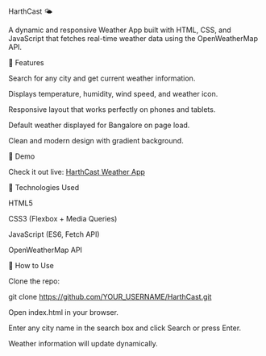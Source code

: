 HarthCast 🌤️

A dynamic and responsive Weather App built with HTML, CSS, and JavaScript that fetches real-time weather data using the OpenWeatherMap API.

🔹 Features

Search for any city and get current weather information.

Displays temperature, humidity, wind speed, and weather icon.

Responsive layout that works perfectly on phones and tablets.

Default weather displayed for Bangalore on page load.

Clean and modern design with gradient background.

🔹 Demo

Check it out live: [HarthCast Weather App](https://harth-cast.netlify.app/)

🔹 Technologies Used

HTML5

CSS3 (Flexbox + Media Queries)

JavaScript (ES6, Fetch API)

OpenWeatherMap API

🔹 How to Use

Clone the repo:

git clone https://github.com/YOUR_USERNAME/HarthCast.git


Open index.html in your browser.

Enter any city name in the search box and click Search or press Enter.

Weather information will update dynamically.

